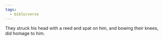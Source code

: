 ```yaml
---
tags:
  - bible/verse
---
```

They struck his head with a reed and spat on him, and bowing their knees, did homage to him.